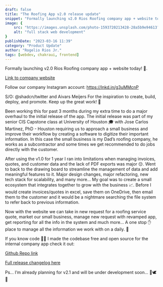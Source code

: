 ```yaml
---
draft: false
title: "The Roofing App v2.0 release update"
snippet: "Formally launching v2.0 Rios Roofing company app + website today!"
image: {
    src: "https://images.unsplash.com/photo-1593720213428-28a5b9e94613?&fit=crop&w=430&h=240",
    alt: "full stack web development"
}
publishDate: "2023-03-16 11:39"
category: "Product Update"
author: "Rogelio Rios Jr."
tags: [webdev, chakraui, frontend]
---
```


Formally launching v2.0 Rios Roofing company app + website today! 🎉.

[Link to company website](rios-roofing.com)

Follow our company Instagram account: 
https://lnkd.in/g3uMMcnP


S/O: @shadcn/twitter and Aivars Meijers 
For the inspiration to create, build, deploy, and promote. Keep up the great work! 🙏


Been working this for past 3 months during my extra time to do a major overhaul to the initial release of the app. The initial release was part of my senior CIS Capstone class at University of Houston 🎓 with Jose Carlos Martinez, PhD - Houston  requiring us to approach a small business and improve their workflow by creating a software to digitize their important information. In this case the small business is my Dad’s roofing company, he works as a subcontractor and some times we get recommended to do jobs directly with the customer.

After using the v1.0 for 1 year I ran into limitations when managing invoices, quotes, and customer data and the lack of PDF exports was major 😔. Went to back to the drawing board to streamline the management of data and add meaningful features to it. Major design changes, major refactoring, new tech stack for scalability, and many more… My goal was to create a small ecosystem that integrates together to grow with the business 📈. Before I would create invoices/quotes in excel, save them on OneDrive, then email them to the customer and it would be a nightmare searching the file system to refer back to previous information. 

Now with the website we can take in new request for a roofing service quote, market our small business, manage new request with revamped app, get reporting for all the info in the system and much more… A one stop ✋ place to manage all the information we work with on a daily. 🥳 

If you know code 👨‍💻 I made the codebase free and open source for the internal company app check it out:

[Github Repo link](https://github.com/rrios4/roofing-webapp)

[Full release changelog here](https://github.com/rrios4/roofing-webapp/releases/tag/v2.0.0)


Ps… I’m already planning for v2.1 and will be under development soon… 👀🕊️🙏